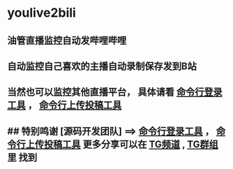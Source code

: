 # youlive2bili
## 油管直播监控自动发哔哩哔哩
## 自动监控自己喜欢的主播自动录制保存发到B站
## 当然也可以监控其他直播平台， 具体请看 [命令行登录工具](https://github.com/ForgQi/biliup-rs.git) ， [命令行上传投稿工具](https://github.com/biliup/biliup.git)
## ## 特别鸣谢 [源码开发团队] ==> [命令行登录工具](https://github.com/ForgQi/biliup-rs.git) ， [命令行上传投稿工具](https://github.com/biliup/biliup.git) 更多分享可以在 [TG频道](https://t.me/+U7HfTpOLpNphYWU1) , [TG群组](https://t.me/+EbVwV9gsrk00NjJl) 里 找到
